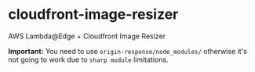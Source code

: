 # cloudfront-image-resizer
AWS Lambda@Edge + Cloudfront Image Resizer

**Important:** You need to use `origin-response/node_modules/` otherwise it's not going to work due to `sharp module` limitations. 
